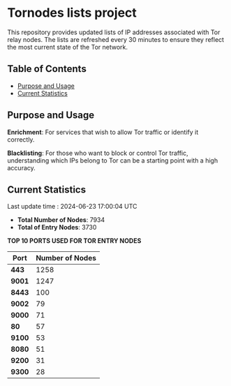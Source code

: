 # Tornodes lists project

This repository provides updated lists of IP addresses associated with Tor relay nodes. The lists are refreshed every 30 minutes to ensure they reflect the most current state of the Tor network.

## Table of Contents

- [Purpose and Usage](#purpose-and-usage)
- [Current Statistics](#current-statistics)


## Purpose and Usage

**Enrichment**: For services that wish to allow Tor traffic or identify it correctly.

**Blacklisting**: For those who want to block or control Tor traffic, understanding which IPs belong to Tor can be a starting point with a high accuracy.

## Current Statistics

Last update time : 2024-06-23 17:00:04 UTC

- **Total Number of Nodes**: 7934
- **Total of Entry Nodes**: 3730

**TOP 10 PORTS USED FOR TOR ENTRY NODES**

| **Port** | **Number of Nodes** |
|------|-----------------|
| **443**   | 1258  |
| **9001**   | 1247  |
| **8443**   | 100  |
| **9002**   | 79  |
| **9000**   | 71  |
| **80**   | 57  |
| **9100**   | 53  |
| **8080**   | 51  |
| **9200**   | 31  |
| **9300**   | 28  |

